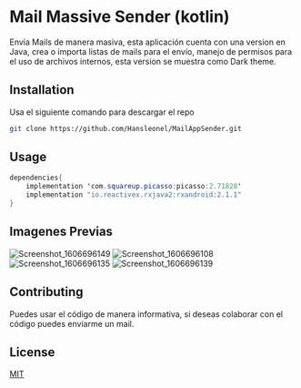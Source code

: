 # Mail Massive Sender (kotlin)

Envía Mails de manera masiva, esta aplicación cuenta con una version en Java, crea o importa listas de mails para el envío, manejo de permisos para el uso de archivos internos, esta version se muestra como Dark theme.

## Installation

Usa el siguiente comando para descargar el repo

```bash
git clone https://github.com/Hansleonel/MailAppSender.git
```

## Usage

```Java
dependencies{
    implementation 'com.squareup.picasso:picasso:2.71828'
    implementation "io.reactivex.rxjava2:rxandroid:2.1.1"
}
```

## Imagenes Previas
![Screenshot_1606696149](https://user-images.githubusercontent.com/9261723/100558523-d4a74e80-327c-11eb-8757-11d6dcfd6561.png)
![Screenshot_1606696108](https://user-images.githubusercontent.com/9261723/100558528-d6711200-327c-11eb-9830-ed4c98ec2924.png)
![Screenshot_1606696135](https://user-images.githubusercontent.com/9261723/100558530-d709a880-327c-11eb-84cc-0c19e43a524f.png)
![Screenshot_1606696139](https://user-images.githubusercontent.com/9261723/100558532-d7a23f00-327c-11eb-860b-508fb950cbd1.png)

## Contributing
Puedes usar el código de manera informativa, si deseas colaborar con el código puedes enviarme un mail.

## License
[MIT](https://choosealicense.com/licenses/mit/)
